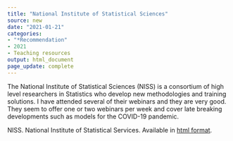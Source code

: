 ```yaml
---
title: "National Institute of Statistical Sciences"
source: new
date: "2021-01-21"
categories:
- "*Recommendation"
- 2021
- Teaching resources
output: html_document
page_update: complete
---
```


The National Institute of Statistical Sciences (NISS) is a consortium of high level researchers in Statistics who develop new methodologies and training solutions. I have attended several of their webinars and they are very good. They seem to offer one or two webinars per week and cover late breaking developments such as models for the COVID-19 pandemic.

<!--more-->

NISS. National Institute of Statistical Services.  Available in [html format](https://www.niss.org/).
